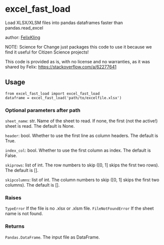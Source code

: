 # excel_fast_load
Load XLSX/XLSM files into pandas dataframes faster than pandas.read_excel

author: [FelixKling](https://felix-kling.de/)

NOTE: Science for Change just packages this code to use it because we find it useful for Citizen Science projects!

This code is provided as is, with no license and no warranties, as it was shared by Felix:
https://stackoverflow.com/a/62277641

## Usage
```
from excel_fast_load import excel_fast_load
dataframe = excel_fast_load('path/to/excelfile.xlsx')
```
### Optional parameters after path

`sheet_name`: str. Name of the sheet to read. If none, the first (not the active!) sheet is read. The default is None.

`header`: bool. Whether to use the first line as column headers. The default is True.

`index_col`: bool. Whether to use the first column as index. The default is False.

`skiprows`: list of int. The row numbers to skip ([0, 1] skips the first two rows). The default is []. 

`skipcolumns`: list of int. The column numbers to skip ([0, 1] skips the first two columns). The default is [].

### Raises

`TypeError` If the file is no .xlsx or .xlsm file.
`FileNotFoundError` If the sheet name is not found.

### Returns
`Pandas.DataFrame`. The input file as DataFrame.

